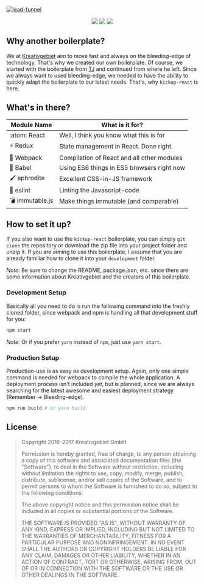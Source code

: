 [![lead-funnel](https://s3.eu-central-1.amazonaws.com/github-banner/fintory-lead-funnel.jpg)](#)

<p align="center">
<a href="https://github.com/fintory/lead-funnel/releases"><img src="https://img.shields.io/github/release/fintory/lead-funnel.svg" /></a>
<a href="https://david-dm.org/fintory/lead-funnel" target="_blank"><img src="https://img.shields.io/david/fintory/lead-funnel.svg" /></a>
<a href="https://david-dm.org/fintory/lead-funnel?type=dev" target="_blank"><img src="https://img.shields.io/david/dev/fintory/lead-funnel.svg" /></a>
</p>

## Why another boilerplate?

We at [Kreativgebiet](https://kreativgebiet.com) aim to move fast and always on the bleeding-edge of technology. That's why we created our own boilerplate. Of course, we started with the boilerplate from [TJ](https://github.com/tj/frontend-boilerplate) and continued from where he left.
Since we always want to used bleeding-edge, we needed to have the ability to quickly adapt the boilerplate to our latest needs. That's, why `kickup-react` is here.

## What's in there?

| Module Name | What is it for? |
| --- | --- |
| :atom: React | Well, I think you know what this is for |
| :zap: Redux | State management in React. Done right. |
| :nut_and_bolt: Webpack | Compilation of React and all other modules |
| :syringe: Babel | Using ES6 things in ES5 browsers right now |
| :paintbrush: aphrodite | Excellent CSS-in-JS framework |
| :bug: eslint | Linting the Javascript-code |
| :bomb: immutable.js | Make things immutable (and comparable) |

## How to set it up?

If you also want to use the `kickup-react` boilerplate, you can simply `git clone` the repository or download the zip file into your project folder and unzip it. If you are aiming to use this boilerplate, I assume that you are already familiar how to clone it into your `development` folder.

*Note:* Be sure to change the README, package.json, etc. since there are some information about Kreativgebiet and the creators of this boilerplate.

### Development Setup

Basically all you need to do is run the following command into the freshly cloned folder, since webpack and npm is handling all that development stuff for you:

```sh
npm start
```

*Note:* Or if you prefer `yarn` instead of `npm`, just use `yarn start`.

### Production Setup

Production-use is as easy as development setup. Again, only one simple command is needed for webpack to compile the whole application. A deployment process isn't included _yet_, but is planned, since we are always searching for the latest awesome and easiest deployment strategy (Remember -> Bleeding-edge).

```sh
npm run build # or yarn build
```

## License

> Copyright 2016-2017 Kreativgebiet GmbH
>
> Permission is hereby granted, free of charge, to any person obtaining a copy of this software and associated documentation files (the "Software"), to deal in the Software without restriction, including without limitation the rights to use, copy, modify, merge, publish, distribute, sublicense, and/or sell copies of the Software, and to permit persons to whom the Software is furnished to do so, subject to the following conditions:
>
> The above copyright notice and this permission notice shall be included in all copies or substantial portions of the Software.
>
> THE SOFTWARE IS PROVIDED "AS IS", WITHOUT WARRANTY OF ANY KIND, EXPRESS OR IMPLIED, INCLUDING BUT NOT LIMITED TO THE WARRANTIES OF MERCHANTABILITY, FITNESS FOR A PARTICULAR PURPOSE AND NONINFRINGEMENT. IN NO EVENT SHALL THE AUTHORS OR COPYRIGHT HOLDERS BE LIABLE FOR ANY CLAIM, DAMAGES OR OTHER LIABILITY, WHETHER IN AN ACTION OF CONTRACT, TORT OR OTHERWISE, ARISING FROM, OUT OF OR IN CONNECTION WITH THE SOFTWARE OR THE USE OR OTHER DEALINGS IN THE SOFTWARE.
